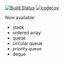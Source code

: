 [![Build Status](https://travis-ci.org/aikrasnov/typescript-collections.svg?branch=master)](https://travis-ci.org/aikrasnov/typescript-collections)
[![codecov](https://codecov.io/gh/aikrasnov/typescript-collections/branch/master/graph/badge.svg)](https://codecov.io/gh/aikrasnov/typescript-collections)

Now available: 
* stack
* ordered array
* queue
* circular queue
* priority queue
* deque
